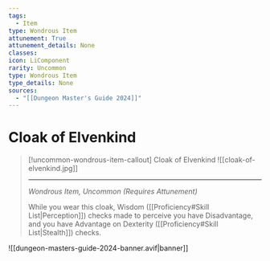 ```yaml
---
tags:
  - Item
type: Wondrous Item
attunement: True
attunement_details: None
classes:
icon: LiComponent
rarity: Uncommon
type: Wondrous Item
type_details: None
sources: 
  - "[[Dungeon Master's Guide 2024]]"
---
```

# Cloak of Elvenkind
>[!uncommon-wondrous-item-callout] Cloak of Elvenkind
>![[cloak-of-elvenkind.jpg]]
>
>- - -
>_Wondrous Item, Uncommon (Requires Attunement)_
>
>While you wear this cloak, Wisdom ([[Proficiency#Skill List\|Perception]]) checks made to perceive you have Disadvantage, and you have Advantage on Dexterity ([[Proficiency#Skill List\|Stealth]]) checks.
>


![[dungeon-masters-guide-2024-banner.avif|banner]]